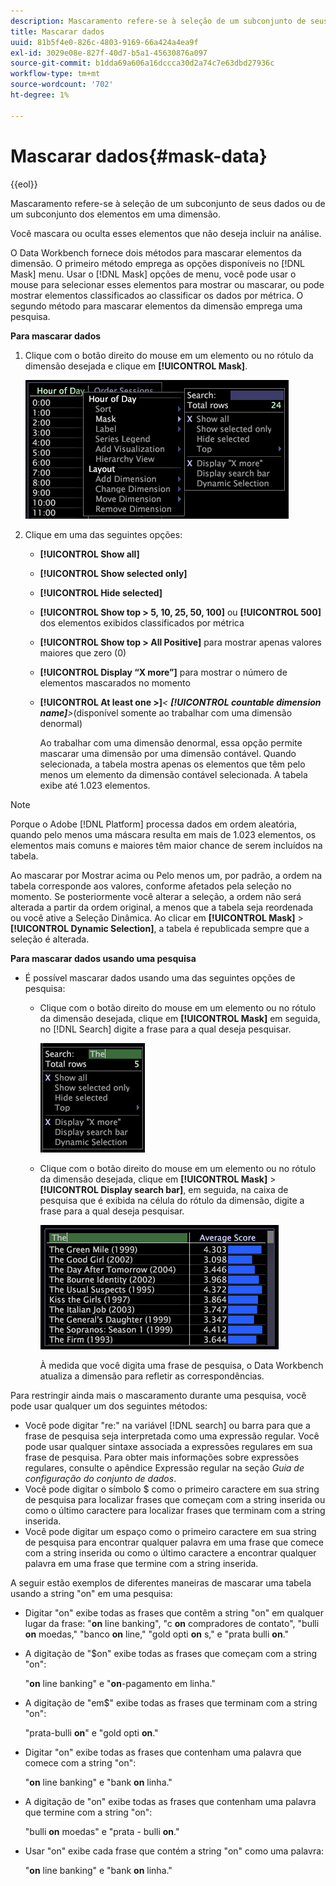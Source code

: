 ```yaml
---
description: Mascaramento refere-se à seleção de um subconjunto de seus dados ou de um subconjunto dos elementos em uma dimensão.
title: Mascarar dados
uuid: 81b5f4e0-826c-4803-9169-66a424a4ea9f
exl-id: 3029e08e-827f-40d7-b5a1-45630876a097
source-git-commit: b1dda69a606a16dccca30d2a74c7e63dbd27936c
workflow-type: tm+mt
source-wordcount: '702'
ht-degree: 1%

---
```


# Mascarar dados{#mask-data}

{{eol}}

Mascaramento refere-se à seleção de um subconjunto de seus dados ou de um subconjunto dos elementos em uma dimensão.

Você mascara ou oculta esses elementos que não deseja incluir na análise.

O Data Workbench fornece dois métodos para mascarar elementos da dimensão. O primeiro método emprega as opções disponíveis no [!DNL Mask] menu. Usar o [!DNL Mask] opções de menu, você pode usar o mouse para selecionar esses elementos para mostrar ou mascarar, ou pode mostrar elementos classificados ao classificar os dados por métrica. O segundo método para mascarar elementos da dimensão emprega uma pesquisa.

**Para mascarar dados**

1. Clique com o botão direito do mouse em um elemento ou no rótulo da dimensão desejada e clique em **[!UICONTROL Mask]**.

   ![](assets/mnu_Table_Mask.png)

1. Clique em uma das seguintes opções:

   * **[!UICONTROL Show all]**
   * **[!UICONTROL Show selected only]**
   * **[!UICONTROL Hide selected]**
   * **[!UICONTROL Show top > 5, 10, 25, 50, 100]** ou **[!UICONTROL 500]** dos elementos exibidos classificados por métrica
   * **[!UICONTROL Show top > All Positive]** para mostrar apenas valores maiores que zero (0)
   * **[!UICONTROL Display “X more”]** para mostrar o número de elementos mascarados no momento
   * **[!UICONTROL At least one >]***&lt; **[!UICONTROL countable dimension name]**>*(disponível somente ao trabalhar com uma dimensão denormal)

      Ao trabalhar com uma dimensão denormal, essa opção permite mascarar uma dimensão por uma dimensão contável. Quando selecionada, a tabela mostra apenas os elementos que têm pelo menos um elemento da dimensão contável selecionada. A tabela exibe até 1.023 elementos.

>[!NOTE]
>
>Porque o Adobe [!DNL Platform] processa dados em ordem aleatória, quando pelo menos uma máscara resulta em mais de 1.023 elementos, os elementos mais comuns e maiores têm maior chance de serem incluídos na tabela.

Ao mascarar por Mostrar acima ou Pelo menos um, por padrão, a ordem na tabela corresponde aos valores, conforme afetados pela seleção no momento. Se posteriormente você alterar a seleção, a ordem não será alterada a partir da ordem original, a menos que a tabela seja reordenada ou você ative a Seleção Dinâmica. Ao clicar em **[!UICONTROL Mask]** > **[!UICONTROL Dynamic Selection]**, a tabela é republicada sempre que a seleção é alterada.

**Para mascarar dados usando uma pesquisa**

* É possível mascarar dados usando uma das seguintes opções de pesquisa:

   * Clique com o botão direito do mouse em um elemento ou no rótulo da dimensão desejada, clique em **[!UICONTROL Mask]** em seguida, no [!DNL Search] digite a frase para a qual deseja pesquisar.

      ![](assets/mnu_Table_MaskSearch.png)

   * Clique com o botão direito do mouse em um elemento ou no rótulo da dimensão desejada, clique em **[!UICONTROL Mask]** > **[!UICONTROL Display search bar]**, em seguida, na caixa de pesquisa que é exibida na célula do rótulo da dimensão, digite a frase para a qual deseja pesquisar.

      ![](assets/vis_Table_Mask_searchBar.png)

      À medida que você digita uma frase de pesquisa, o Data Workbench atualiza a dimensão para refletir as correspondências.

Para restringir ainda mais o mascaramento durante uma pesquisa, você pode usar qualquer um dos seguintes métodos:

* Você pode digitar &quot;re:&quot; na variável [!DNL search] ou barra para que a frase de pesquisa seja interpretada como uma expressão regular. Você pode usar qualquer sintaxe associada a expressões regulares em sua frase de pesquisa. Para obter mais informações sobre expressões regulares, consulte o apêndice Expressão regular na seção *Guia de configuração do conjunto de dados*.
* Você pode digitar o símbolo $ como o primeiro caractere em sua string de pesquisa para localizar frases que começam com a string inserida ou como o último caractere para localizar frases que terminam com a string inserida.
* Você pode digitar um espaço como o primeiro caractere em sua string de pesquisa para encontrar qualquer palavra em uma frase que comece com a string inserida ou como o último caractere a encontrar qualquer palavra em uma frase que termine com a string inserida.

A seguir estão exemplos de diferentes maneiras de mascarar uma tabela usando a string &quot;on&quot; em uma pesquisa:

* Digitar &quot;on&quot; exibe todas as frases que contêm a string &quot;on&quot; em qualquer lugar da frase: &quot;**on** line banking&quot;, &quot;c **on** compradores de contato&quot;, &quot;bulli **on** moedas,&quot; &quot;banco **on** line,&quot; &quot;gold opti **on** s,&quot; e &quot;prata bulli **on**.&quot;
* A digitação de &quot;$on&quot; exibe todas as frases que começam com a string &quot;on&quot;:

   &quot;**on** line banking&quot; e &quot;**on**-pagamento em linha.&quot;

* A digitação de &quot;em$&quot; exibe todas as frases que terminam com a string &quot;on&quot;:

   &quot;prata-bulli **on**&quot; e &quot;gold opti **on**.&quot;

* Digitar &quot;on&quot; exibe todas as frases que contenham uma palavra que comece com a string &quot;on&quot;:

   &quot;**on** line banking&quot; e &quot;bank **on** linha.&quot;

* A digitação de &quot;on&quot; exibe todas as frases que contenham uma palavra que termine com a string &quot;on&quot;:

   &quot;bulli **on** moedas&quot; e &quot;prata - bulli **on**.&quot;

* Usar &quot;on&quot; exibe cada frase que contém a string &quot;on&quot; como uma palavra:

   &quot;**on** line banking&quot; e &quot;bank **on** linha.&quot;
